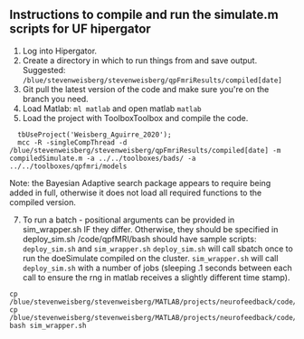 ## Instructions to compile and run the simulate.m scripts for UF hipergator

1. Log into Hipergator.
2. Create a directory in which to run things from and save output.
Suggested: `/blue/stevenweisberg/stevenweisberg/qpFmriResults/compiled[date]`
3. Git pull the latest version of the code and make sure you're on the branch you need.  
4. Load Matlab: `ml matlab` and open matlab `matlab`
5. Load the project with ToolboxToolbox and compile the code.
```
  tbUseProject('Weisberg_Aguirre_2020');
  mcc -R -singleCompThread -d /blue/stevenweisberg/stevenweisberg/qpFmriResults/compiled[date] -m compiledSimulate.m -a ../../toolboxes/bads/ -a ../../toolboxes/qpfmri/models
```
Note: the Bayesian Adaptive search package appears to require being added in full, otherwise it does not load all required functions to the compiled version.

7.  To run a batch - positional arguments can be provided in sim_wrapper.sh IF they differ. Otherwise, they should be specified in deploy_sim.sh
/code/qpfMRI/bash should have sample scripts: `deploy_sim.sh` and `sim_wrapper.sh`
`deploy_sim.sh` will call sbatch once to run the doeSimulate compiled on the cluster.
`sim_wrapper.sh` will call `deploy_sim.sh` with a number of jobs (sleeping .1 seconds between each
  call to ensure the rng in matlab receives a slightly different time stamp).
```
cp /blue/stevenweisberg/stevenweisberg/MATLAB/projects/neurofeedback/code/qpfMRI/bash/deploy_sim.sh
cp /blue/stevenweisberg/stevenweisberg/MATLAB/projects/neurofeedback/code/qpfMRI/bash/sim_wrapper.sh
bash sim_wrapper.sh
```
